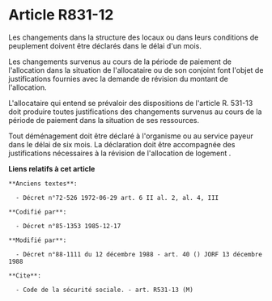 # Article R831-12

Les changements dans la structure des locaux ou dans leurs conditions de peuplement doivent être déclarés dans le délai d'un
mois. 

Les changements survenus au cours de la période de paiement de l'allocation dans la situation de l'allocataire ou de son
conjoint font l'objet de justifications fournies avec la demande de révision du montant de l'allocation. 

L'allocataire qui entend se prévaloir des dispositions de l'article R. 531-13 doit produire toutes justifications des
changements survenus au cours de la période de paiement dans la situation de ses ressources. 

Tout déménagement doit être déclaré à l'organisme ou au service payeur dans le délai de six mois. La déclaration doit être
accompagnée des justifications nécessaires à la révision de l'allocation de logement    .

**Liens relatifs à cet article**

	**Anciens textes**:

	  - Décret n°72-526 1972-06-29 art. 6 II al. 2, al. 4, III

	**Codifié par**:

	  - Décret n°85-1353 1985-12-17

	**Modifié par**:

	  - Décret n°88-1111 du 12 décembre 1988 - art. 40 () JORF 13 décembre 1988

	**Cite**:

	  - Code de la sécurité sociale. - art. R531-13 (M)
